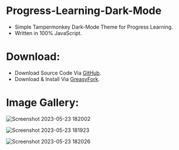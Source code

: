 # Progress-Learning-Dark-Mode
- Simple Tampermonkey Dark-Mode Theme for Progress Learning.
- Written in 100% JavaScript.

# Download:
- Download Source Code Via [GitHub](https://github.com/Cracko298/Progress-Learning-Dark-Mode/releases/download/v1.0-alpha-1/Dark-Mode-Theme.js).
- Download & Install Via [GreasyFork](https://greasyfork.org/en/scripts/466937-progress-learning-dark-mode).

# Image Gallery:
![Screenshot 2023-05-23 182002](https://github.com/Cracko298/Progress-Learning-Dark-Mode/assets/78656905/0412b38e-bcf4-4025-96bc-2181dd3b5f00)

![Screenshot 2023-05-23 181923](https://github.com/Cracko298/Progress-Learning-Dark-Mode/assets/78656905/79d84634-43d2-4db1-9489-e8575a0af294)

![Screenshot 2023-05-23 182026](https://github.com/Cracko298/Progress-Learning-Dark-Mode/assets/78656905/a1b989de-1f8f-4ef7-b81c-4d63e53104c0)
